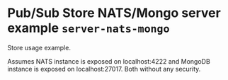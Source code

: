 # Pub/Sub Store NATS/Mongo server example `server-nats-mongo`

Store usage example.

Assumes NATS instance is exposed on localhost:4222 and MongoDB instance is exposed on localhost:27017. Both without any security.
